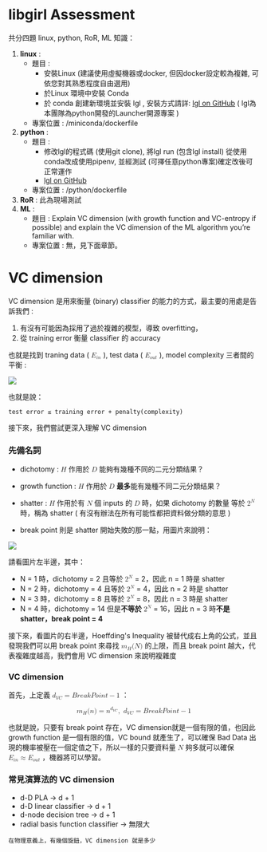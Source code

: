 # libgirl Assessment

共分四題 linux, python, RoR, ML 知識：

1. **linux** : 
	* 題目 :
		* 安裝Linux (建議使用虛擬機器或docker, 但因docker設定較為複雜, 可依您對其熟悉程度自由選用)	 
		* 於Linux 環境中安裝 Conda
		* 於 conda 創建新環境並安裝 lgl , 安裝方式請詳: [lgl on GitHub](https://github.com/libgirlenterprise/lgl.git) ( lgl為本團隊為python開發的Launcher開源專案 )
	* 專案位置 : /miniconda/dockerfile
2. **python** : 
	* 題目 :
		* 修改lgl的程式碼 (使用git clone), 將lgl run (包含lgl install) 從使用conda改成使用pipenv, 並經測試 (可擇任意python專案)確定改後可正常運作
		* [lgl on GitHub](https://github.com/libgirlenterprise/lgl.git)
	* 專案位置 : /python/dockerfile
3. **RoR** : 此為現場測試
4. **ML** : 
	* 題目 : Explain VC dimension (with growth function and VC-entropy if possible) and explain the VC dimension of the ML algorithm you’re familiar with. 
	* 專案位置 : 無，見下面章節。

	
# VC dimension

VC dimension 是用來衡量 (binary) classifier 的能力的方式，最主要的用處是告訴我們 : 

1. 有沒有可能因為採用了過於複雜的模型，導致 overfitting，
2. 從 training error 衡量 classifier 的 accuracy 

也就是找到 traning data ( <math xmlns="http://www.w3.org/1998/Math/MathML">
  <msub>
    <mi>E</mi>
    <mrow class="MJX-TeXAtom-ORD">
      <mi>i</mi>
      <mi>n</mi>
    </mrow>
  </msub>
</math> ), test data ( <math xmlns="http://www.w3.org/1998/Math/MathML">
  <msub>
    <mi>E</mi>
    <mrow class="MJX-TeXAtom-ORD">
      <mi>o</mi>
      <mi>u</mi>
      <mi>t</mi>
    </mrow>
  </msub>
</math> ), model complexity 三者間的平衡 :

![](http://beader.me/mlnotebook/section2/images/model_complexity_curve.png)

也就是說：

````
test error ≤ training error + penalty(complexity)
````

接下來，我們嘗試更深入理解 VC dimension

### 先備名詞

* dichotomy : <math>
  <mrow>
    <mi>H</mi>
  </mrow>
</math> 作用於 <math>
  <mrow>
    <mi>D</mi>
  </mrow>
</math> 能夠有幾種不同的二元分類结果？

* growth function : <math>
  <mrow>
    <mi>H</mi>
  </mrow>
</math> 作用於 <math>
  <mrow>
    <mi>D</mi>
  </mrow>
</math> **最多**能有幾種不同二元分類结果？ 

* shatter : <math>
  <mrow>
    <mi>H</mi>
  </mrow>
</math> 作用於有 <math>
  <mrow>
    <mi>N</mi>
  </mrow>
</math> 個 inputs 的 <math>
  <mrow>
    <mi>D</mi>
  </mrow>
</math> 時，如果 dichotomy 的數量 等於 <math xmlns="http://www.w3.org/1998/Math/MathML">
  <msup>
    <mn>2</mn>
    <mi>N</mi>
  </msup>
</math> 時，稱為 shatter ( 有沒有辦法在所有可能性都把資料做分類的意思 )

* break point 則是 shatter 開始失敗的那一點，用圖片來說明：

![](http://www.ycc.idv.tw/media/MachineLearningFoundations/MachineLearningFoundations.007.jpeg)

請看圖片左半邊，其中：  

* N = 1 時，dichotomy = 2 且等於 <math xmlns="http://www.w3.org/1998/Math/MathML">
  <msup>
    <mn>2</mn>
    <mi>N</mi>
  </msup>
</math> = 2，因此 n = 1 時是 shatter
* N = 2 時，dichotomy = 4 且等於 <math xmlns="http://www.w3.org/1998/Math/MathML">
  <msup>
    <mn>2</mn>
    <mi>N</mi>
  </msup>
</math> = 4，因此 n = 2 時是 shatter
* N = 3 時，dichotomy = 8 且等於 <math xmlns="http://www.w3.org/1998/Math/MathML">
  <msup>
    <mn>2</mn>
    <mi>N</mi>
  </msup>
</math> = 8，因此 n = 3 時是 shatter
* N = 4 時，dichotomy = 14 但是**不等於** <math xmlns="http://www.w3.org/1998/Math/MathML">
  <msup>
    <mn>2</mn>
    <mi>N</mi>
  </msup>
</math> = 16，因此 n = 3 時**不是 shatter，break point = 4**

接下來，看圖片的右半邊，Hoeffding's Inequality 被替代成右上角的公式，並且發現我們可以用 break point 來尋找 <math xmlns="http://www.w3.org/1998/Math/MathML">
  <msub>
    <mi>m</mi>
    <mrow>
      <mrow>
        <mi>H</mi>
      </mrow>
    </mrow>
  </msub>
  <mo stretchy="false">(</mo>
  <mi>N</mi>
  <mo stretchy="false">)</mo>
</math> 的上限，而且 break point 越大，代表複雜度越高，我們會用 VC dimension 來說明複雜度


### VC dimension

首先，上定義 <math xmlns="http://www.w3.org/1998/Math/MathML">
  <msub>
    <mi>d</mi>
    <mrow class="MJX-TeXAtom-ORD">
      <mi>V</mi>
      <mi>C</mi>
    </mrow>
  </msub>
  <mo>=</mo>
  <mi>B</mi>
  <mi>r</mi>
  <mi>e</mi>
  <mi>a</mi>
  <mi>k</mi>
  <mi>P</mi>
  <mi>o</mi>
  <mi>i</mi>
  <mi>n</mi>
  <mi>t</mi>
  <mo>&#x2212;<!-- − --></mo>
  <mn>1</mn>
</math> ：

<math xmlns="http://www.w3.org/1998/Math/MathML" display="block">
  <msub>
    <mi>m</mi>
    <mrow class="MJX-TeXAtom-ORD">
      <mrow class="MJX-TeXAtom-ORD">
        <mi mathvariant="double-struck">H</mi>
      </mrow>
    </mrow>
  </msub>
  <mo stretchy="false">(</mo>
  <mi>n</mi>
  <mo stretchy="false">)</mo>
  <mo>=</mo>
  <msup>
    <mi>n</mi>
    <mrow class="MJX-TeXAtom-ORD">
      <msub>
        <mi>d</mi>
        <mrow class="MJX-TeXAtom-ORD">
          <mi>V</mi>
          <mi>C</mi>
        </mrow>
      </msub>
    </mrow>
  </msup>
  <mo>,</mo>
  <mtext>&#xA0;</mtext>
  <msub>
    <mi>d</mi>
    <mrow class="MJX-TeXAtom-ORD">
      <mi>V</mi>
      <mi>C</mi>
    </mrow>
  </msub>
  <mo>=</mo>
  <mi>B</mi>
  <mi>r</mi>
  <mi>e</mi>
  <mi>a</mi>
  <mi>k</mi>
  <mi>P</mi>
  <mi>o</mi>
  <mi>i</mi>
  <mi>n</mi>
  <mi>t</mi>
  <mo>&#x2212;<!-- − --></mo>
  <mn>1</mn>
</math>

也就是說，只要有 break point 存在，VC dimension就是一個有限的值，也因此growth function 是一個有限的值，VC bound 就產生了，可以確保 Bad Data 出現的機率被壓在一個定值之下，所以一樣的只要資料量 <math>
  <mi>N</mi>
</math> 夠多就可以確保 <math>
  <msub>
    <mi>E</mi>
    <mrow class="MJX-TeXAtom-ORD">
      <mi>i</mi>
      <mi>n</mi>
    </mrow>
  </msub>
  <mo>&#x2248;</mo>
  <msub>
    <mi>E</mi>
    <mrow class="MJX-TeXAtom-ORD">
      <mi>o</mi>
      <mi>u</mi>
      <mi>t</mi>
    </mrow>
  </msub>
</math> ，機器將可以學習。

### 常見演算法的 VC dimension

* d-D PLA -> d + 1
* d-D linear classifier -> d + 1
* d-node decision tree -> d + 1
* radial basis function classifier -> 無限大

````
在物理意義上，有幾個旋鈕，VC dimension 就是多少
````

